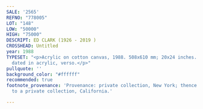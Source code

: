```yaml
---
SALE: '2565'
REFNO: "778005"
LOT: "148"
LOW: "50000"
HIGH: "75000"
DESCRIPT: ED CLARK (1926 - 2019 )
CROSSHEAD: Untitled
year: 1988
TYPESET: "<p>Acrylic on cotton canvas, 1988. 508x610 mm; 20x24 inches. Signed and
  dated in acrylic, verso.</p>"
pullquote: ''
background_color: "#ffffff"
recommended: true
footnote_provenance: 'Provenance: private collection, New York; thence by descent
  to a private collection, California.'

---
```

